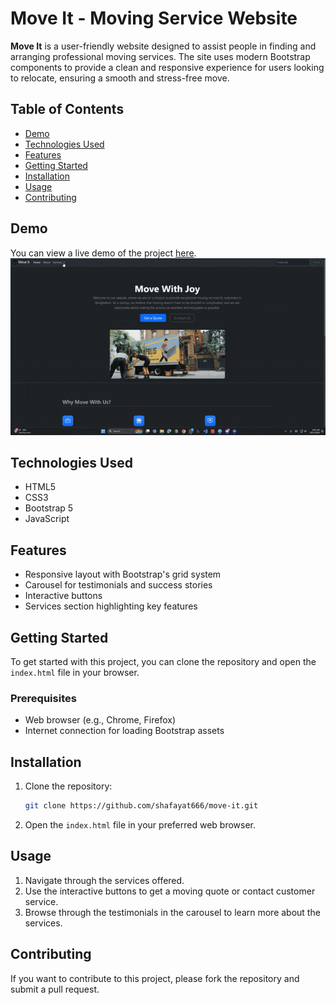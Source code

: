 # Move It - Moving Service Website

**Move It** is a user-friendly website designed to assist people in finding and arranging professional moving services. The site uses modern Bootstrap components to provide a clean and responsive experience for users looking to relocate, ensuring a smooth and stress-free move.

## Table of Contents
- [Demo](#demo)
- [Technologies Used](#technologies-used)
- [Features](#features)
- [Getting Started](#getting-started)
- [Installation](#installation)
- [Usage](#usage)
- [Contributing](#contributing)


## Demo
You can view a live demo of the project [here](https://shafayat666.github.io/bootstrap-moveit/).  
![Move It Screenshot](./preview.gif)

## Technologies Used
- HTML5
- CSS3
- Bootstrap 5
- JavaScript

## Features
- Responsive layout with Bootstrap's grid system
- Carousel for testimonials and success stories
- Interactive buttons 
- Services section highlighting key features

## Getting Started
To get started with this project, you can clone the repository and open the `index.html` file in your browser.

### Prerequisites
- Web browser (e.g., Chrome, Firefox)
- Internet connection for loading Bootstrap assets

## Installation
1. Clone the repository:
    ```bash
    git clone https://github.com/shafayat666/move-it.git
    ```
2. Open the `index.html` file in your preferred web browser.

## Usage
1. Navigate through the services offered.
2. Use the interactive buttons to get a moving quote or contact customer service.
3. Browse through the testimonials in the carousel to learn more about the services.

## Contributing
If you want to contribute to this project, please fork the repository and submit a pull request.
